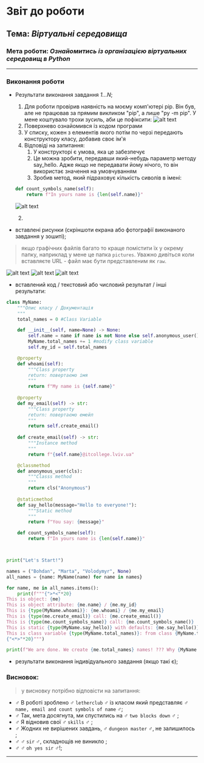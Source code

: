 # Звіт до роботи
## Тема: _Віртуальні середовища_
### Мета роботи: _Ознайомитись із організацією віртуальних середовищ в Python_
---
### Виконання роботи
- Результати виконання завдання *1...N*;
    1. Для роботи провірив наявність на моєму комп'ютері pip. Він був, але не працював за прямим викликом "pip", а лише "py -m pip". У мене коштувало трохи зусиль, аби це пофіксити:
    ![alt text](https://github.com/Shkiper228/labs/blob/master/3_lw/screenshots/2022-09-23%2012%2033%2023.png?raw=true "код")
    1. Поверхнево ознайомився із кодом програми 
    1. У списку, кожен з елементів якого потім по черзі передають конструктору класу, добавив своє ім'я
    1. Відповіді на запитання:
        1) У конструкторі є умова, яка це забезпечує
        2. Це можна зробити, передавши який-небудь параметр методу say_hello. Адже якщо не передавати йому нічого, то він використає значення на умовчуванням
        2. Зробив метод, який підраховує кількість сиволів в імені:
    ```python
    def count_symbols_name(self):
        return f"In yours name is {len(self.name)}"
    ```
    ![alt text](https://github.com/Shkiper228/labs/blob/master/3_lw/screenshots/2022-09-23%2012%2033%2023.png?raw=true "код")

    2. 
- вставлені рисунки (скріншоти екрана або фотографії виконаного завдання у зошиті);
> якщо графічних файлів багато то краще помістити їх у окрему папку, наприклад у мене це папка `pictures`. Уважно дивіться коли вставляєте URL - файл має бути представленим як `raw`. 

![alt text](https://github.com/Shkiper228/labs/blob/master/3_lw/screenshots/2022-09-23%2012%2032%2034.png?raw=true "ІТ Коледж")
![alt text](https://github.com/Shkiper228/labs/blob/master/3_lw/screenshots/2022-09-23%2012%2015%2056.png?raw=true "ІТ Коледж")
![alt text](https://github.com/Shkiper228/labs/blob/master/3_lw/screenshots/2022-09-23%2012%2013%2058.png?raw=true "ІТ Коледж")

- вставлений код / текстовий або числовий результат / інші результати:
```python
class MyName:
    """Опис класу / Документація
    """
    total_names = 0 #Class Variable

    def __init__(self, name=None) -> None:
        self.name = name if name is not None else self.anonymous_user().name #Class attributes / Instance variables
        MyName.total_names += 1 #modify class variable
        self.my_id = self.total_names

    @property
    def whoami(self): 
        """Class property
        return: повертаємо імя 
        """
        return f"My name is {self.name}"
    
    @property
    def my_email(self) -> str:
        """Class property
        return: повертаємо емейл
        """
        return self.create_email()
    
    def create_email(self) -> str:
        """Instance method
        """
        return f"{self.name}@itcollege.lviv.ua"

    @classmethod
    def anonymous_user(cls):
        """Classs method
        """
        return cls("Anonymous")
    
    @staticmethod
    def say_hello(message="Hello to everyone!"):
        """Static method
        """
        return f"You say: {message}"

    def count_symbols_name(self):
        return f"In yours name is {len(self.name)}"



print("Let's Start!")

names = ("Bohdan", "Marta", "Volodymyr", None)
all_names = {name: MyName(name) for name in names}

for name, me in all_names.items():
    print(f"""{">*<"*20}
This is object: {me} 
This is object attribute: {me.name} / {me.my_id}
This is {type(MyName.whoami)}: {me.whoami} / {me.my_email}
This is {type(me.create_email)} call: {me.create_email()}
This is {type(me.count_symbols_name)} call: {me.count_symbols_name()}
This is static {type(MyName.say_hello)} with defaults: {me.say_hello()} 
This is class variable {type(MyName.total_names)}: from class {MyName.total_names} / from object {me.total_names}
{"<*>"*20}""")

print(f"We are done. We create {me.total_names} names! ??? Why {MyName.total_names}?")
```


- результати виконання індивідуального завдання (якщо такі є);

### Висновок: 
> у висновку потрібно відповісти на запитання:
- :male_sign:  В роботі зроблено :male_sign: `letherclub` :male_sign: із класом який представляє :male_sign: `name, email and count symbols of name` :male_sign:;
- :male_sign:  Так, мета досягнута, ми спустились на :male_sign: `two blocks down` :male_sign: ;
- :male_sign:  Я відновив свої :male_sign: `skills` :male_sign: ;
- :male_sign:  Жодних не вирішених завдань, :male_sign: `dungeon master` :male_sign:, не залишилось ;
- :male_sign:  :male_sign: `sir` :male_sign:, складнощів не виникло ;
- :male_sign:  :male_sign: `oh yes sir` :male_sign:!;
---